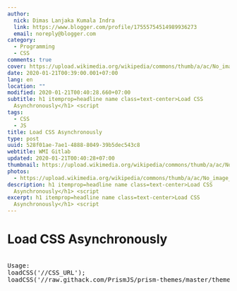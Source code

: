 ```yaml
---
author:
  nick: Dimas Lanjaka Kumala Indra
  link: https://www.blogger.com/profile/17555754514989936273
  email: noreply@blogger.com
category:
  - Programming
  - CSS
comments: true
cover: https://upload.wikimedia.org/wikipedia/commons/thumb/a/ac/No_image_available.svg/2048px-No_image_available.svg.png
date: 2020-01-21T00:39:00.001+07:00
lang: en
location: ""
modified: 2020-01-21T00:40:28.660+07:00
subtitle: h1 itemprop=headline name class=text-center>Load CSS
  Asynchronously</h1> <script
tags:
  - CSS
  - JS
title: Load CSS Asynchronously
type: post
uuid: 528f01ae-7ae1-4888-8049-39b5dec543c8
webtitle: WMI Gitlab
updated: 2020-01-21T00:40:28+07:00
thumbnail: https://upload.wikimedia.org/wikipedia/commons/thumb/a/ac/No_image_available.svg/2048px-No_image_available.svg.png
photos:
  - https://upload.wikimedia.org/wikipedia/commons/thumb/a/ac/No_image_available.svg/2048px-No_image_available.svg.png
description: h1 itemprop=headline name class=text-center>Load CSS
  Asynchronously</h1> <script
excerpt: h1 itemprop=headline name class=text-center>Load CSS
  Asynchronously</h1> <script
---
```


<h1 itemprop="headline name" class="text-center">Load CSS Asynchronously</h1>  <script src="https://emgithub.com/embed.js?target=https%3A%2F%2Fgithub.com%2Fdimaslanjaka%2FWeb-Manajemen%2Fblob%2Fmaster%2Fjs%2Floadcss.js&style=github&showBorder=on&showLineNumbers=on&showFileMeta=on&showCopy=on"></script></script><pre class="alert alert-info" lang="js"><br>Usage: <br>loadCSS('//CSS_URL');<br>loadCSS('//raw.githack.com/PrismJS/prism-themes/master/themes/prism-vs.css');<br></pre>